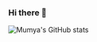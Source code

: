 ### Hi there 👋

<!--
**Mumya/Mumya** is a ✨ _special_ ✨ repository because its `README.md` (this file) appears on your GitHub profile.

Here are some ideas to get you started:

- 🔭 I’m currently working on ...
- 🌱 I’m currently learning ...
- 👯 I’m looking to collaborate on ...
- 🤔 I’m looking for help with ...
- 💬 Ask me about ...
- 📫 How to reach me: ...
- 😄 Pronouns: ...
- ⚡ Fun fact: ...
-->

![Mumya's GitHub stats](https://github-readme-stats.vercel.app/api?username=Mumya&show_icons=true&title_color=ff0000&text_color=808080&icon_color=ffffff&border_color=ff0000&bg_color=1c1c1c,363636,4f4f4f,696969,828282,9c9c9c)

